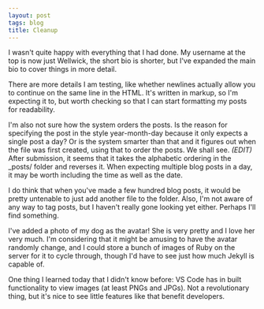 ```yaml
---
layout: post
tags: blog
title: Cleanup
---
```


I wasn't quite happy with everything that I had done. My username at the top is 
now just Wellwick, the short bio is shorter, but I've expanded the main bio to 
cover things in more detail.

There are more details I am testing, like whether newlines actually allow you to 
continue on the same line in the HTML. It's written in markup, so I'm expecting 
it to, but worth checking so that I can start formatting my posts for 
readability.

I'm also not sure how the system orders the posts. Is the reason for specifying 
the post in the style year-month-day because it only expects a single post a 
day? Or is the system smarter than that and it figures out when the file was 
first created, using that to order the posts. We shall see. 
*(EDIT)* After submission, it seems that it takes the alphabetic ordering in the
_posts/ folder and reverses it. When expecting multiple blog posts in a day,
it may be worth including the time as well as the date.

I do think that when you've made a few hundred blog posts, it would be pretty 
untenable to just add another file to the folder. Also, I'm not aware of any way 
to tag posts, but I haven't really gone looking yet either. Perhaps I'll find 
something.

I've added a photo of my dog as the avatar! She is very pretty and I love her 
very much. I'm considering that it might be amusing to have the avatar randomly 
change, and I could store a bunch of images of Ruby on the server for it to 
cycle through, though I'd have to see just how much Jekyll is capable of.

One thing I learned today that I didn't know before: VS Code has in built 
functionality to view images (at least PNGs and JPGs). Not a revolutionary 
thing, but it's nice to see little features like that benefit developers.
